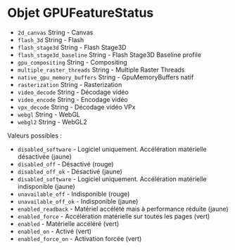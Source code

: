 # Objet GPUFeatureStatus

* `2d_canvas` String - Canvas
* `flash_3d` String - Flash
* `flash_stage3d` String - Flash Stage3D
* `flash_stage3d_baseline` String - Flash Stage3D Baseline profile
* `gpu_compositing` String - Compositing
* `multiple_raster_threads` String - Multiple Raster Threads
* `native_gpu_memory_buffers` String - GpuMemoryBuffers natif
* `rasterization` String - Rasterization
* `video_decode` String - Décodage vidéo
* `video_encode` String - Encodage vidéo
* `vpx_decode` String - Décodage vidéo VPx
* `webgl` String - WebGL
* `webgl2` String - WebGL2

Valeurs possibles :

* `disabled_software` - Logiciel uniquement. Accélération matérielle désactivée (jaune)
* `disabled_off` - Désactivé (rouge)
* `disabled_off_ok` - Désactivé (jaune)
* `disabled_software` - Logiciel uniquement. Accélération matérielle indisponible (jaune)
* `unavailable_off` - Indisponible (rouge)
* `unavailable_off_ok` - Indisponible (jaune)
* `enabled_readback` - Matériel accélété mais à performance réduite (jaune)
* `enabled_force` - Accélération matérielle sur toutes les pages (vert)
* `enabled` - Matérielle accéléré (vert)
* `enabled_on` - Activé (vert)
* `enabled_force_on` - Activation forcée (vert)